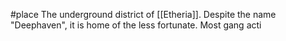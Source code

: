 #place 
The underground district of [[Etheria]]. Despite the name "Deephaven", it is home of the less fortunate. Most gang acti